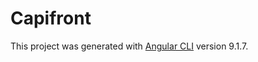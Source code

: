 # Capifront

This project was generated with [Angular CLI](https://github.com/angular/angular-cli) version 9.1.7.
